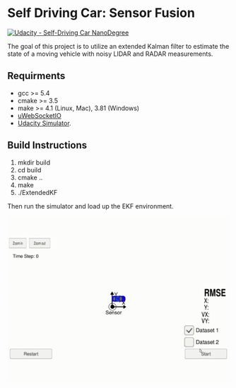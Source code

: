 # Self Driving Car: Sensor Fusion
[![Udacity - Self-Driving Car NanoDegree](https://s3.amazonaws.com/udacity-sdc/github/shield-carnd.svg)](http://www.udacity.com/drive)

The goal of this project is to utilize an extended Kalman filter to estimate the state of a moving vehicle with noisy LIDAR and RADAR measurements.


## Requirments
- gcc >= 5.4
- cmake >= 3.5
- make >= 4.1 (Linux, Mac), 3.81 (Windows)
- [uWebSocketIO](https://github.com/uWebSockets/uWebSockets)
- [Udacity Simulator](https://github.com/udacity/self-driving-car-sim/releases).


## Build Instructions
1. mkdir build
2. cd build
3. cmake ..
4. make
5. ./ExtendedKF

Then run the simulator and load up the EKF environment.

![](ekf.gif)
